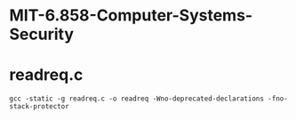 # MIT-6.858-Computer-Systems-Security

# readreq.c

`gcc -static -g readreq.c -o readreq -Wno-deprecated-declarations -fno-stack-protector`